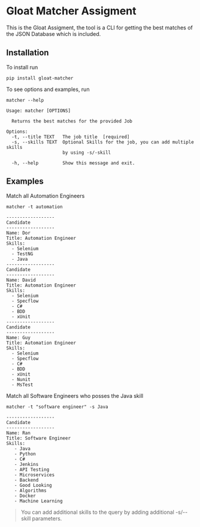 # Gloat Matcher Assigment

This is the Gloat Assigment, the tool is a CLI for getting the best matches of the JSON Database which is included.

## Installation

To install run
```
pip install gloat-matcher
```

To see options and examples, run
```
matcher --help

Usage: matcher [OPTIONS]

  Returns the best matches for the provided Job

Options:
  -t, --title TEXT   The job title  [required]
  -s, --skills TEXT  Optional Skills for the job, you can add multiple skills
                     by using -s/-skill

  -h, --help         Show this message and exit.
 ````
 
 ## Examples
 Match all Automation Engineers
 ```
matcher -t automation

------------------
Candidate
------------------
Name: Dor
Title: Automation Engineer
Skills:
   - Selenium
   - TestNG
   - Java
------------------
Candidate
------------------
Name: David
Title: Automation Engineer
Skills:
   - Selenium
   - Specflow
   - C#
   - BDD
   - xUnit
------------------
Candidate
------------------
Name: Guy
Title: Automation Engineer
Skills:
   - Selenium
   - Specflow
   - C#
   - BDD
   - xUnit
   - Nunit
   - MsTest
```

Match all Software Engineers who posses the Java skill

```
matcher -t "software engineer" -s Java

------------------
Candidate
------------------
Name: Ran
Title: Software Engineer
Skills:
   - Java
   - Python
   - C#
   - Jenkins
   - API Testing
   - Microservices
   - Backend
   - Good Looking
   - Algorithms
   - Docker
   - Machine Learning
```

>You can add additional skills to the query by adding additional -s/--skill parameters.
